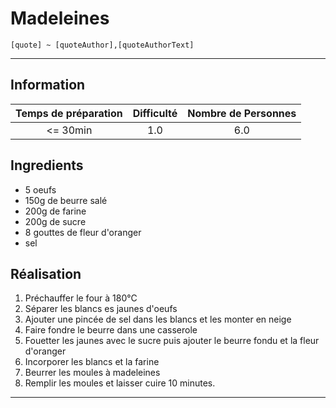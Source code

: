 # Madeleines

`[quote] ~ [quoteAuthor],[quoteAuthorText]`

---

## Information

| Temps de préparation  | Difficulté    | Nombre de Personnes |
|:---------------------:|:-------------:|:-------------------:|
| <= 30min            | 1.0  | 6.0        |

## Ingredients

- 5 oeufs
- 150g de beurre salé
- 200g de farine
- 200g de sucre
- 8 gouttes de fleur d'oranger
- sel


## Réalisation

1. Préchauffer le four à 180°C
1. Séparer les blancs es jaunes d'oeufs
1. Ajouter une pincée de sel dans les blancs et les monter en neige
1. Faire fondre le beurre dans une casserole
1. Fouetter les jaunes avec le sucre puis ajouter le beurre fondu et la fleur d'oranger
1. Incorporer les blancs et la farine
1. Beurrer les moules à madeleines
1. Remplir les moules et laisser cuire 10 minutes.


---


